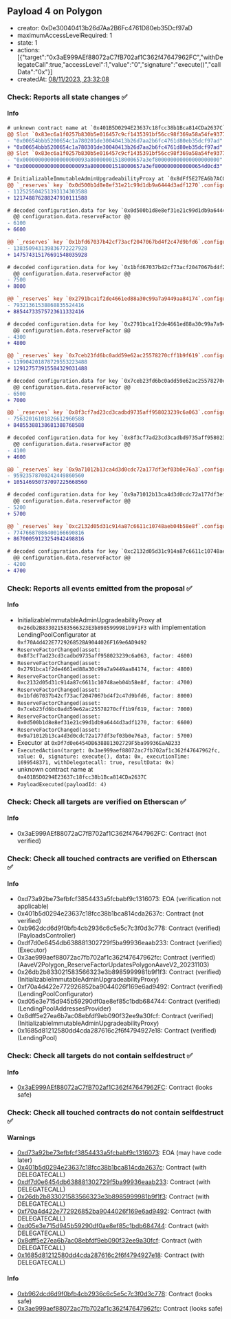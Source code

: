 ## Payload 4 on Polygon

- creator: 0xDe30040413b26d7Aa2B6Fc4761D80eb35Dcf97aD
- maximumAccessLevelRequired: 1
- state: 1
- actions: [{"target":"0x3aE999AEf88072aC7fB702af1C362f47647962FC","withDelegateCall":true,"accessLevel":1,"value":"0","signature":"execute()","callData":"0x"}]
- createdAt: [08/11/2023, 23:32:08](https://polygonscan.com/tx/0xa14316a8b4da4c89f2c3e38d31b2170b97712b811c068667b6f91f766bd9b816)

### Check: Reports all state changes :white_check_mark:

#### Info


```diff
# unknown contract name at `0x401B5D0294E23637c18fcc38b1Bca814CDa2637C`
@@ Slot `0x83ec6a1f0257b830b5e016457c9cf1435391bf56cc98f369a58a54fe93772465` @@
- "0x00654bbb5200654c1a780201de30040413b26d7aa2b6fc4761d80eb35dcf97ad"
+ "0x00654bbb5200654c1a780301de30040413b26d7aa2b6fc4761d80eb35dcf97ad"
@@ Slot `0x83ec6a1f0257b830b5e016457c9cf1435391bf56cc98f369a58a54fe93772466` @@
- "0x000000000000000000093a80000001518000657a3ef800000000000000000000"
+ "0x000000000000000000093a80000001518000657a3ef8000000000000654d0cd3"
```

```diff
# InitializableImmutableAdminUpgradeabilityProxy at `0x8dFf5E27EA6b7AC08EbFdf9eB090F32ee9a30fcf` with implementation LendingPool at `0x1685D81212580DD4cDA287616C2f6F4794927e18`
@@ `_reserves` key `0x0d500b1d8e8ef31e21c99d1db9a6444d3adf1270`.configuration.data @@
- 112525504251393134303588
+ 121748876288247910111588

# decoded configuration.data for key `0x0d500b1d8e8ef31e21c99d1db9a6444d3adf1270` (symbol: WMATIC)
  @@ configuration.data.reserveFactor @@
- 6100
+ 6600

@@ `_reserves` key `0x1bfd67037b42cf73acf2047067bd4f2c47d9bfd6`.configuration.data @@
- 138350943139836772227928
+ 147574315176691548035928

# decoded configuration.data for key `0x1bfd67037b42cf73acf2047067bd4f2c47d9bfd6` (symbol: WBTC)
  @@ configuration.data.reserveFactor @@
- 7500
+ 8000

@@ `_reserves` key `0x2791bca1f2de4661ed88a30c99a7a9449aa84174`.configuration.data @@
- 79321361538868835524416
+ 88544733575723611332416

# decoded configuration.data for key `0x2791bca1f2de4661ed88a30c99a7a9449aa84174` (symbol: USDC)
  @@ configuration.data.reserveFactor @@
- 4300
+ 4800

@@ `_reserves` key `0x7ceb23fd6bc0add59e62ac25578270cff1b9f619`.configuration.data @@
- 119904201878729553223488
+ 129127573915584329031488

# decoded configuration.data for key `0x7ceb23fd6bc0add59e62ac25578270cff1b9f619` (symbol: WETH)
  @@ configuration.data.reserveFactor @@
- 6500
+ 7000

@@ `_reserves` key `0x8f3cf7ad23cd3cadbd9735aff958023239c6a063`.configuration.data @@
- 75632016101826612960588
+ 84855388138681388768588

# decoded configuration.data for key `0x8f3cf7ad23cd3cadbd9735aff958023239c6a063` (symbol: DAI)
  @@ configuration.data.reserveFactor @@
- 4100
+ 4600

@@ `_reserves` key `0x9a71012b13ca4d3d0cdc72a177df3ef03b0e76a3`.configuration.data @@
- 95923578700242449860560
+ 105146950737097225668560

# decoded configuration.data for key `0x9a71012b13ca4d3d0cdc72a177df3ef03b0e76a3` (symbol: BAL)
  @@ configuration.data.reserveFactor @@
- 5200
+ 5700

@@ `_reserves` key `0xc2132d05d31c914a87c6611c10748aeb04b58e8f`.configuration.data @@
- 77476687086400166690816
+ 86700059123254942498816

# decoded configuration.data for key `0xc2132d05d31c914a87c6611c10748aeb04b58e8f` (symbol: USDT)
  @@ configuration.data.reserveFactor @@
- 4200
+ 4700

```


### Check: Reports all events emitted from the proposal :white_check_mark:

#### Info

- InitializableImmutableAdminUpgradeabilityProxy at `0x26db2B833021583566323E3b8985999981b9F1F3` with implementation LendingPoolConfigurator at `0xf70A4d422E772926852BA9044026F169e6AD9492`
- `ReserveFactorChanged(asset: 0x8f3cf7ad23cd3cadbd9735aff958023239c6a063, factor: 4600)`
- `ReserveFactorChanged(asset: 0x2791bca1f2de4661ed88a30c99a7a9449aa84174, factor: 4800)`
- `ReserveFactorChanged(asset: 0xc2132d05d31c914a87c6611c10748aeb04b58e8f, factor: 4700)`
- `ReserveFactorChanged(asset: 0x1bfd67037b42cf73acf2047067bd4f2c47d9bfd6, factor: 8000)`
- `ReserveFactorChanged(asset: 0x7ceb23fd6bc0add59e62ac25578270cff1b9f619, factor: 7000)`
- `ReserveFactorChanged(asset: 0x0d500b1d8e8ef31e21c99d1db9a6444d3adf1270, factor: 6600)`
- `ReserveFactorChanged(asset: 0x9a71012b13ca4d3d0cdc72a177df3ef03b0e76a3, factor: 5700)`
- Executor at `0xDf7d0e6454DB638881302729F5ba99936EaAB233`
- `ExecutedAction(target: 0x3ae999aef88072ac7fb702af1c362f47647962fc, value: 0, signature: execute(), data: 0x, executionTime: 1699548371, withDelegatecall: true, resultData: 0x)`
- unknown contract name at `0x401B5D0294E23637c18fcc38b1Bca814CDa2637C`
- `PayloadExecuted(payloadId: 4)`

### Check: Check all targets are verified on Etherscan :white_check_mark:

#### Info

- 0x3aE999AEf88072aC7fB702af1C362f47647962FC: Contract (not verified)

### Check: Check all touched contracts are verified on Etherscan :white_check_mark:

#### Info

- 0xd73a92be73efbfcf3854433a5fcbabf9c1316073: EOA (verification not applicable)
- 0x401b5d0294e23637c18fcc38b1bca814cda2637c: Contract (not verified)
- 0xb962dcd6d9f0bfb4cb2936c6c5e5c7c3f0d3c778: Contract (verified) (PayloadsController)
- 0xdf7d0e6454db638881302729f5ba99936eaab233: Contract (verified) (Executor)
- 0x3ae999aef88072ac7fb702af1c362f47647962fc: Contract (verified) (AaveV2Polygon_ReserveFactorUpdatesPolygonAaveV2_20231103)
- 0x26db2b833021583566323e3b8985999981b9f1f3: Contract (verified) (InitializableImmutableAdminUpgradeabilityProxy)
- 0xf70a4d422e772926852ba9044026f169e6ad9492: Contract (verified) (LendingPoolConfigurator)
- 0xd05e3e715d945b59290df0ae8ef85c1bdb684744: Contract (verified) (LendingPoolAddressesProvider)
- 0x8dff5e27ea6b7ac08ebfdf9eb090f32ee9a30fcf: Contract (verified) (InitializableImmutableAdminUpgradeabilityProxy)
- 0x1685d81212580dd4cda287616c2f6f4794927e18: Contract (verified) (LendingPool)

### Check: Check all targets do not contain selfdestruct :white_check_mark:

#### Info

- [0x3aE999AEf88072aC7fB702af1C362f47647962FC](https://polygonscan.com/address/0x3aE999AEf88072aC7fB702af1C362f47647962FC): Contract (looks safe)

### Check: Check all touched contracts do not contain selfdestruct :white_check_mark:

#### Warnings

- [0xd73a92be73efbfcf3854433a5fcbabf9c1316073](https://polygonscan.com/address/0xd73a92be73efbfcf3854433a5fcbabf9c1316073): EOA (may have code later)
- [0x401b5d0294e23637c18fcc38b1bca814cda2637c](https://polygonscan.com/address/0x401b5d0294e23637c18fcc38b1bca814cda2637c): Contract (with DELEGATECALL)
- [0xdf7d0e6454db638881302729f5ba99936eaab233](https://polygonscan.com/address/0xdf7d0e6454db638881302729f5ba99936eaab233): Contract (with DELEGATECALL)
- [0x26db2b833021583566323e3b8985999981b9f1f3](https://polygonscan.com/address/0x26db2b833021583566323e3b8985999981b9f1f3): Contract (with DELEGATECALL)
- [0xf70a4d422e772926852ba9044026f169e6ad9492](https://polygonscan.com/address/0xf70a4d422e772926852ba9044026f169e6ad9492): Contract (with DELEGATECALL)
- [0xd05e3e715d945b59290df0ae8ef85c1bdb684744](https://polygonscan.com/address/0xd05e3e715d945b59290df0ae8ef85c1bdb684744): Contract (with DELEGATECALL)
- [0x8dff5e27ea6b7ac08ebfdf9eb090f32ee9a30fcf](https://polygonscan.com/address/0x8dff5e27ea6b7ac08ebfdf9eb090f32ee9a30fcf): Contract (with DELEGATECALL)
- [0x1685d81212580dd4cda287616c2f6f4794927e18](https://polygonscan.com/address/0x1685d81212580dd4cda287616c2f6f4794927e18): Contract (with DELEGATECALL)

#### Info

- [0xb962dcd6d9f0bfb4cb2936c6c5e5c7c3f0d3c778](https://polygonscan.com/address/0xb962dcd6d9f0bfb4cb2936c6c5e5c7c3f0d3c778): Contract (looks safe)
- [0x3ae999aef88072ac7fb702af1c362f47647962fc](https://polygonscan.com/address/0x3ae999aef88072ac7fb702af1c362f47647962fc): Contract (looks safe)


